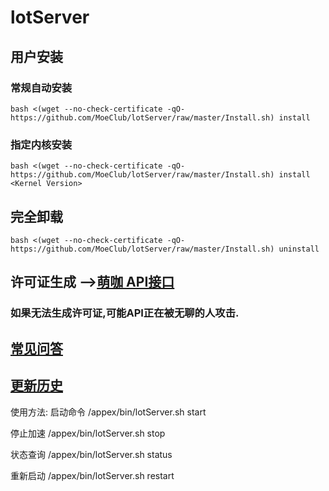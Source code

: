 # lotServer


## 用户安装
### 常规自动安装
```
bash <(wget --no-check-certificate -qO- https://github.com/MoeClub/lotServer/raw/master/Install.sh) install
```

### 指定内核安装
```
bash <(wget --no-check-certificate -qO- https://github.com/MoeClub/lotServer/raw/master/Install.sh) install <Kernel Version>
```

## 完全卸载
```
bash <(wget --no-check-certificate -qO- https://github.com/MoeClub/lotServer/raw/master/Install.sh) uninstall
```

## 许可证生成 -->[萌咖 API接口](https://moeclub.org/api)  
### 如果无法生成许可证,可能API正在被无聊的人攻击.

## [常见问答](https://github.com/MoeClub/lotServer/wiki)     

## [更新历史](http://download.appexnetworks.com.cn/releaseNotes/)     

使用方法:
启动命令 /appex/bin/lotServer.sh start

停止加速 /appex/bin/lotServer.sh stop

状态查询 /appex/bin/lotServer.sh status

重新启动 /appex/bin/lotServer.sh restart  
